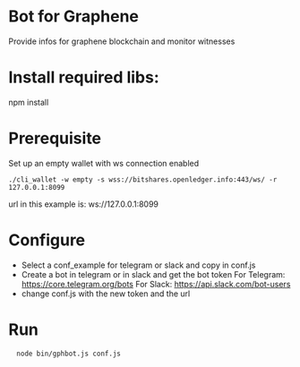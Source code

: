 # Bot for Graphene

Provide infos for graphene blockchain and monitor witnesses

# Install required libs:

npm install

# Prerequisite

Set up an empty wallet with ws connection enabled
```
./cli_wallet -w empty -s wss://bitshares.openledger.info:443/ws/ -r 127.0.0.1:8099
```
  url in this example is: ws://127.0.0.1:8099

# Configure

  * Select a conf_example for telegram or slack and copy in conf.js
  * Create a bot in telegram or in slack and get the bot token
  For Telegram:
  https://core.telegram.org/bots
  For Slack:
  https://api.slack.com/bot-users
  * change conf.js with the new token and the url

# Run
```
  node bin/gphbot.js conf.js
```
